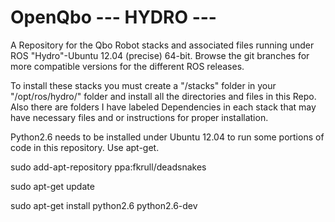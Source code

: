 OpenQbo --- HYDRO  --- 
=======

  A Repository for the Qbo Robot stacks and associated files running under ROS "Hydro"-Ubuntu 12.04 (precise) 64-bit. Browse the git branches for more compatible versions for the different ROS releases. 


  To install these stacks you must create a "/stacks" folder in your "/opt/ros/hydro/" folder and install all the directories and files in this Repo. Also there are folders I have labeled Dependencies in each stack that may have necessary files and or instructions for proper installation. 
 
  Python2.6 needs to be installed under Ubuntu 12.04 to run some portions of code in this repository. Use apt-get.  

  sudo add-apt-repository ppa:fkrull/deadsnakes 
  
  sudo apt-get update                                
  
  sudo apt-get install python2.6 python2.6-dev
